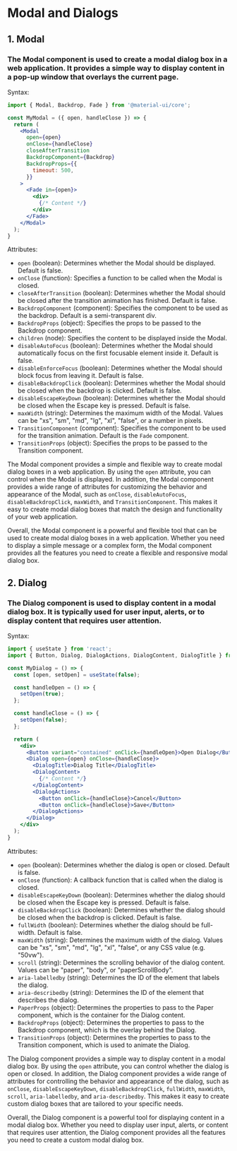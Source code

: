 # Modal and Dialogs

## 1. Modal

### The Modal component is used to create a modal dialog box in a web application. It provides a simple way to display content in a pop-up window that overlays the current page.

Syntax:
```jsx
import { Modal, Backdrop, Fade } from '@material-ui/core';

const MyModal = ({ open, handleClose }) => {
  return (
    <Modal
      open={open}
      onClose={handleClose}
      closeAfterTransition
      BackdropComponent={Backdrop}
      BackdropProps={{
        timeout: 500,
      }}
    >
      <Fade in={open}>
        <div>
          {/* Content */}
        </div>
      </Fade>
    </Modal>
  );
}
```

Attributes:
- `open` (boolean): Determines whether the Modal should be displayed. Default is false.
- `onClose` (function): Specifies a function to be called when the Modal is closed.
- `closeAfterTransition` (boolean): Determines whether the Modal should be closed after the transition animation has finished. Default is false.
- `BackdropComponent` (component): Specifies the component to be used as the backdrop. Default is a semi-transparent div.
- `BackdropProps` (object): Specifies the props to be passed to the Backdrop component.
- `children` (node): Specifies the content to be displayed inside the Modal.
- `disableAutoFocus` (boolean): Determines whether the Modal should automatically focus on the first focusable element inside it. Default is false.
- `disableEnforceFocus` (boolean): Determines whether the Modal should block focus from leaving it. Default is false.
- `disableBackdropClick` (boolean): Determines whether the Modal should be closed when the backdrop is clicked. Default is false.
- `disableEscapeKeyDown` (boolean): Determines whether the Modal should be closed when the Escape key is pressed. Default is false.
- `maxWidth` (string): Determines the maximum width of the Modal. Values can be "xs", "sm", "md", "lg", "xl", "false", or a number in pixels.
- `TransitionComponent` (component): Specifies the component to be used for the transition animation. Default is the `Fade` component.
- `TransitionProps` (object): Specifies the props to be passed to the Transition component.

The Modal component provides a simple and flexible way to create modal dialog boxes in a web application. By using the `open` attribute, you can control when the Modal is displayed. In addition, the Modal component provides a wide range of attributes for customizing the behavior and appearance of the Modal, such as `onClose`, `disableAutoFocus`, `disableBackdropClick`, `maxWidth`, and `TransitionComponent`. This makes it easy to create modal dialog boxes that match the design and functionality of your web application.

Overall, the Modal component is a powerful and flexible tool that can be used to create modal dialog boxes in a web application. Whether you need to display a simple message or a complex form, the Modal component provides all the features you need to create a flexible and responsive modal dialog box.

## 2. Dialog

### The Dialog component is used to display content in a modal dialog box. It is typically used for user input, alerts, or to display content that requires user attention.

Syntax:
```jsx
import { useState } from 'react';
import { Button, Dialog, DialogActions, DialogContent, DialogTitle } from '@material-ui/core';

const MyDialog = () => {
  const [open, setOpen] = useState(false);

  const handleOpen = () => {
    setOpen(true);
  };

  const handleClose = () => {
    setOpen(false);
  };

  return (
    <div>
      <Button variant="contained" onClick={handleOpen}>Open Dialog</Button>
      <Dialog open={open} onClose={handleClose}>
        <DialogTitle>Dialog Title</DialogTitle>
        <DialogContent>
          {/* Content */}
        </DialogContent>
        <DialogActions>
          <Button onClick={handleClose}>Cancel</Button>
          <Button onClick={handleClose}>Save</Button>
        </DialogActions>
      </Dialog>
    </div>
  );
}
```

Attributes:
- `open` (boolean): Determines whether the dialog is open or closed. Default is false.
- `onClose` (function): A callback function that is called when the dialog is closed.
- `disableEscapeKeyDown` (boolean): Determines whether the dialog should be closed when the Escape key is pressed. Default is false.
- `disableBackdropClick` (boolean): Determines whether the dialog should be closed when the backdrop is clicked. Default is false.
- `fullWidth` (boolean): Determines whether the dialog should be full-width. Default is false.
- `maxWidth` (string): Determines the maximum width of the dialog. Values can be "xs", "sm", "md", "lg", "xl", "false", or any CSS value (e.g. "50vw").
- `scroll` (string): Determines the scrolling behavior of the dialog content. Values can be "paper", "body", or "paperScrollBody".
- `aria-labelledby` (string): Determines the ID of the element that labels the dialog.
- `aria-describedby` (string): Determines the ID of the element that describes the dialog.
- `PaperProps` (object): Determines the properties to pass to the Paper component, which is the container for the Dialog content.
- `BackdropProps` (object): Determines the properties to pass to the Backdrop component, which is the overlay behind the Dialog.
- `TransitionProps` (object): Determines the properties to pass to the Transition component, which is used to animate the Dialog.

The Dialog component provides a simple way to display content in a modal dialog box. By using the `open` attribute, you can control whether the dialog is open or closed. In addition, the Dialog component provides a wide range of attributes for controlling the behavior and appearance of the dialog, such as `onClose`, `disableEscapeKeyDown`, `disableBackdropClick`, `fullWidth`, `maxWidth`, `scroll`, `aria-labelledby`, and `aria-describedby`. This makes it easy to create custom dialog boxes that are tailored to your specific needs.

Overall, the Dialog component is a powerful tool for displaying content in a modal dialog box. Whether you need to display user input, alerts, or content that requires user attention, the Dialog component provides all the features you need to create a custom modal dialog box.